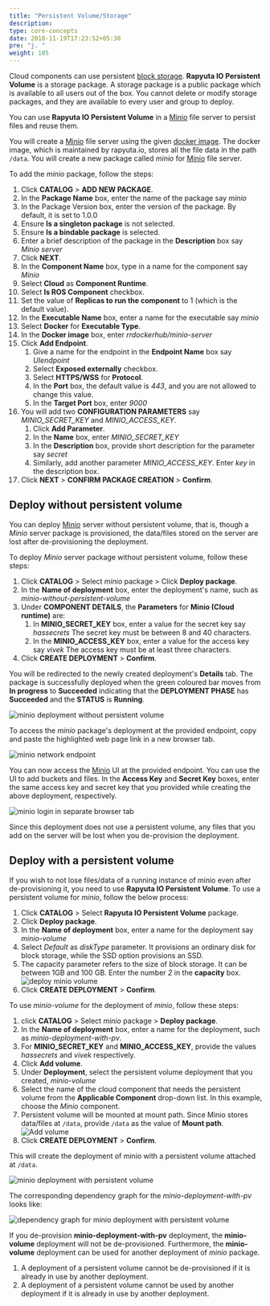 ```yaml
---
title: "Persistent Volume/Storage"
description:
type: core-concepts
date: 2018-11-19T17:23:52+05:30
pre: "j. "
weight: 185
---
```

Cloud components can use persistent [block storage](https://en.wikipedia.org/wiki/Block-level_storage).
**Rapyuta IO Persistent Volume** is a storage package. A storage package is a
public package which is available to all users out of the box. You cannot delete
or modify storage packages, and they are available to every user and group to deploy.

You can use **Rapyuta IO Persistent Volume** in a [Minio](https://www.minio.io/)
file server to persist files and reuse them.

You will create a [Minio](https://www.minio.io/) file server using the given [docker image](https://hub.docker.com/r/rrdockerhub/minio-server/).
The docker image, which is maintained by rapyuta.io, stores all the file data in the path
`/data`. You will create a new package called _minio_ for [Minio](https://www.minio.io/)
file server.

To add the _minio_ package, follow the steps:

1. Click **CATALOG** > **ADD NEW PACKAGE**.
2. In the **Package Name** box, enter the name of the package say _minio_
3. In the Package Version box, enter the version of the package. By default, it
   is set to 1.0.0
4. Ensure **Is a singleton package** is not selected.
5. Ensure **Is a bindable package** is selected.
6. Enter a brief description of the package in the **Description** box say
   _Minio server_
7. Click **NEXT**.
8. In the **Component Name** box, type in a name for the component say _Minio_
9. Select **Cloud** as **Component Runtime**.
10. Select **Is ROS Component** checkbox.
11. Set the value of **Replicas to run the component** to 1 (which is the default value).
12. In the **Executable Name** box, enter a name for the executable say _minio_
13. Select **Docker** for **Executable Type**.
14. In the **Docker image** box, enter *rrdockerhub/minio-server*
15. Click **Add Endpoint**.
	1. Give a name for the endpoint in the **Endpoint Name** box say _UIendpoint_
	2. Select **Exposed externally** checkbox.
	3. Select **HTTPS/WSS** for **Protocol**.
	4. In the **Port** box, the default value is _443_, and you are not allowed
       to change this value.
	5. In the **Target Port** box, enter _9000_
16. You will add two **CONFIGURATION PARAMETERS** say *MINIO_SECRET_KEY* and *MINIO_ACCESS_KEY*.
	1. Click **Add Parameter**.
	2. In the **Name** box, enter *MINIO_SECRET_KEY*
	3. In the **Description** box, provide short description for the parameter say
	   _secret_
	4. Similarly, add another parameter *MINIO_ACCESS_KEY*. Enter _key_ in the description box.
17. Click **NEXT** > **CONFIRM PACKAGE CREATION** > **Confirm**.

## Deploy without persistent volume
You can deploy [Minio](https://www.minio.io/) server without persistent volume,
that is, though a _Minio_ server package is provisioned, the data/files stored on
the server are lost after de-provisioning the deployment.

To deploy _Minio_ server package without persistent volume, follow these steps:

1. Click **CATALOG** > Select _minio_ package > Click **Deploy package**.
2. In the **Name of deployment** box, enter the deployment's name, such as
_minio-without-persistent-volume_
3. Under **COMPONENT DETAILS**, the **Parameters** for **Minio (Cloud runtime)** are:
	1. In **MINIO_SECRET_KEY** box, enter a value for the secret key say _hassecrets_
       The secret key must be between 8 and 40 characters.
	2. In the **MINIO_ACCESS_KEY** box, enter a value for the access key say _vivek_
       The access key must be at least three characters.
4. Click **CREATE DEPLOYMENT** > **Confirm**.

You will be redirected to the newly created deployment's **Details** tab. The package
is successfully deployed when the green coloured bar moves from **In progress** to
**Succeeded** indicating that the **DEPLOYMENT PHASE** has **Succeeded** and the **STATUS** is
**Running**.

![minio deployment without persistent volume](/images/core-concepts/persistent-vol-storage/minio-wo-pv-deployment.png?classes=border,shadow&width=60pc)

To access the _minio_ package's deployment at the provided
endpoint, copy and paste the highlighted web page link in a new browser tab.

![minio network endpoint](/images/core-concepts/persistent-vol-storage/minio-wo-pv-endpoint.png?classes=border,shadow&width=50pc)

You can now access the [Minio](https://www.minio.io/) UI at the provided endpoint.
You can use the UI to add buckets and files. In the **Access Key** and
**Secret Key** boxes, enter the same access key and secret key that you
provided while creating the above deployment, respectively.

![minio login in separate browser tab](/images/core-concepts/persistent-vol-storage/minio-login.png?classes=border,shadow&width=50pc)

Since this deployment does not use a persistent volume, any files that you add
on the server will be lost when you de-provision the deployment.

## Deploy with a persistent volume
If you wish to not lose files/data of a running instance of minio even after
de-provisioning it, you need to use **Rapyuta IO Persistent Volume**. To use a
persistent volume for _minio_, follow the below process:

1. Click **CATALOG** > Select **Rapyuta IO Persistent Volume** package.
2. Click **Deploy package**.
3. In the **Name of deployment** box, enter a name for the deployment say _minio-volume_
4. Select *Default* as *diskType* parameter. It provisions an ordinary disk for
   block storage, while the SSD option provisions an SSD.
5. The capacity parameter refers to the size of block storage. It can be between
   1GB and 100 GB. Enter the number *2* in the **capacity** box.
   ![deploy minio volume](/images/core-concepts/persistent-vol-storage/deploy-minio-volume.png?classes=border,shadow&width=30pc)
6. Click **CREATE DEPLOYMENT** > **Confirm**.

To use _minio-volume_ for the deployment of _minio_, follow these steps:

1. click **CATALOG** > Select _minio_ package > **Deploy package**.
2. In the **Name of deployment** box, enter a name for the deployment, such as
_minio-deployment-with-pv_.
3. For **MINIO_SECRET_KEY** and **MINIO_ACCESS_KEY**, provide the values _hassecrets_
   and _vivek_ respectively.
4. Click **Add volume**.
5. Under **Deployment**, select the persistent volume deployment that you created, _minio-volume_
6. Select the name of the cloud component that needs the persistent volume from
   the **Applicable Component** drop-down list. In this example, choose the _Minio_
   component.
7. Persistent volume will be mounted at mount path. Since Minio stores
   data/files at `/data`, provide `/data` as the value of **Mount path**.
   ![Add volume](/images/core-concepts/persistent-vol-storage/add-volume.png?classes=border,shadow&width=50pc)
8. Click **CREATE DEPLOYMENT** > **Confirm**.

This will create the deployment of minio with a persistent volume attached at `/data`.

![minio deployment with persistent volume](/images/core-concepts/persistent-vol-storage/minio-deployment-with-pv.png?classes=border,shadow&width=50pc)

The corresponding dependency graph for the *minio-deployment-with-pv* looks like:

![dependency graph for minio deployment with persistent volume](/images/core-concepts/persistent-vol-storage/minio-with-pv-dgraph.png?classes=border,shadow&width=50pc)

If you de-provision **minio-deployment-with-pv** deployment, the **minio-volume** deployment
will not be de-provisioned. Furthermore, the **minio-volume** deployment can be used
for another deployment of _minio_ package.

1. A deployment of a persistent volume cannot be de-provisioned if it is already
in use by another deployment.
2. A deployment of a persistent volume cannot be used by another deployment if
it is already in use by another deployment.
